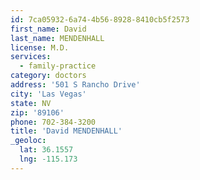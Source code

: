 ```yaml
---
id: 7ca05932-6a74-4b56-8928-8410cb5f2573
first_name: David
last_name: MENDENHALL
license: M.D.
services:
  - family-practice
category: doctors
address: '501 S Rancho Drive'
city: 'Las Vegas'
state: NV
zip: '89106'
phone: 702-384-3200
title: 'David MENDENHALL'
_geoloc:
  lat: 36.1557
  lng: -115.173
---
```

